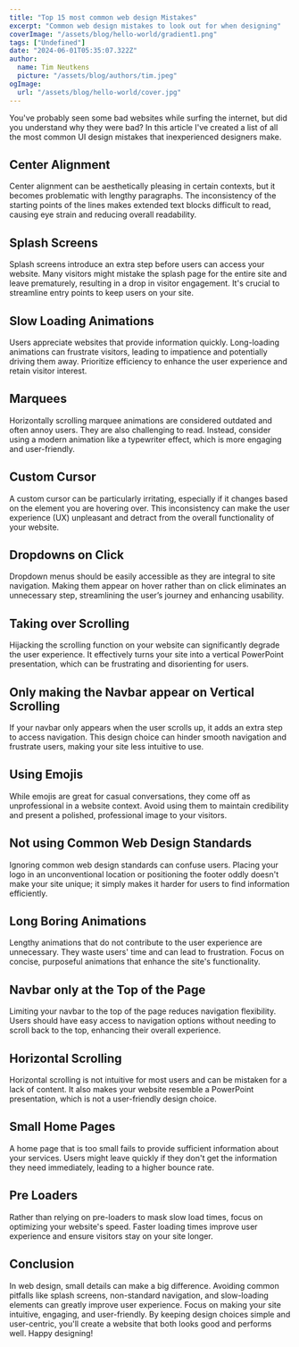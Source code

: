 ```yaml
---
title: "Top 15 most common web design Mistakes"
excerpt: "Common web design mistakes to look out for when designing"
coverImage: "/assets/blog/hello-world/gradient1.png"
tags: ["Undefined"]
date: "2024-06-01T05:35:07.322Z"
author:
  name: Tim Neutkens
  picture: "/assets/blog/authors/tim.jpeg"
ogImage:
  url: "/assets/blog/hello-world/cover.jpg"
---
```

You've probably seen some bad websites while surfing the internet, but did you understand why they were bad? In this article I've created a list of all the most common UI design mistakes that inexperienced designers make.

## Center Alignment

Center alignment can be aesthetically pleasing in certain contexts, but it becomes problematic with lengthy paragraphs. The inconsistency of the starting points of the lines makes extended text blocks difficult to read, causing eye strain and reducing overall readability.

## Splash Screens

Splash screens introduce an extra step before users can access your website. Many visitors might mistake the splash page for the entire site and leave prematurely, resulting in a drop in visitor engagement. It's crucial to streamline entry points to keep users on your site.

## Slow Loading Animations

Users appreciate websites that provide information quickly. Long-loading animations can frustrate visitors, leading to impatience and potentially driving them away. Prioritize efficiency to enhance the user experience and retain visitor interest.

## Marquees

Horizontally scrolling marquee animations are considered outdated and often annoy users. They are also challenging to read. Instead, consider using a modern animation like a typewriter effect, which is more engaging and user-friendly.

## Custom Cursor

A custom cursor can be particularly irritating, especially if it changes based on the element you are hovering over. This inconsistency can make the user experience (UX) unpleasant and detract from the overall functionality of your website.

## Dropdowns on Click

Dropdown menus should be easily accessible as they are integral to site navigation. Making them appear on hover rather than on click eliminates an unnecessary step, streamlining the user’s journey and enhancing usability.

## Taking over Scrolling

Hijacking the scrolling function on your website can significantly degrade the user experience. It effectively turns your site into a vertical PowerPoint presentation, which can be frustrating and disorienting for users.

## Only making the Navbar appear on Vertical Scrolling

If your navbar only appears when the user scrolls up, it adds an extra step to access navigation. This design choice can hinder smooth navigation and frustrate users, making your site less intuitive to use.

## Using Emojis

While emojis are great for casual conversations, they come off as unprofessional in a website context. Avoid using them to maintain credibility and present a polished, professional image to your visitors.

## Not using Common Web Design Standards

Ignoring common web design standards can confuse users. Placing your logo in an unconventional location or positioning the footer oddly doesn't make your site unique; it simply makes it harder for users to find information efficiently.

## Long Boring Animations

Lengthy animations that do not contribute to the user experience are unnecessary. They waste users' time and can lead to frustration. Focus on concise, purposeful animations that enhance the site's functionality.

## Navbar only at the Top of the Page

Limiting your navbar to the top of the page reduces navigation flexibility. Users should have easy access to navigation options without needing to scroll back to the top, enhancing their overall experience.

## Horizontal Scrolling

Horizontal scrolling is not intuitive for most users and can be mistaken for a lack of content. It also makes your website resemble a PowerPoint presentation, which is not a user-friendly design choice.

## Small Home Pages

A home page that is too small fails to provide sufficient information about your services. Users might leave quickly if they don't get the information they need immediately, leading to a higher bounce rate.

## Pre Loaders

Rather than relying on pre-loaders to mask slow load times, focus on optimizing your website's speed. Faster loading times improve user experience and ensure visitors stay on your site longer.

## Conclusion

In web design, small details can make a big difference. Avoiding common pitfalls like splash screens, non-standard navigation, and slow-loading elements can greatly improve user experience. Focus on making your site intuitive, engaging, and user-friendly. By keeping design choices simple and user-centric, you'll create a website that both looks good and performs well. Happy designing!